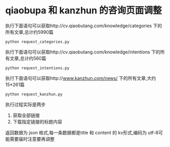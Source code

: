 # qiaobupa 和 kanzhun 的咨询页面调整

执行下面语句可以获取http://cv.qiaobutang.com/knowledge/categories 下的所有文章,总计约5990篇
```
python request_categories.py
```

执行下面语句可以获取http://cv.qiaobutang.com/knowledge/intentions 下的所有文章,总计约560篇
```
python request_intentions.py
```

执行下面语句可以获取http://www.kanzhun.com/news/ 下的所有文章,大约15*261篇
```
python request_kanzhun.py
```



执行过程实际是两步

1. 获取全部链接
2. 下载指定链接的标题内容

返回数据为 json 格式,每一条数据都是title 和 content 的 kv形式,编码为 utf-8可能需要届时注意要再调整
